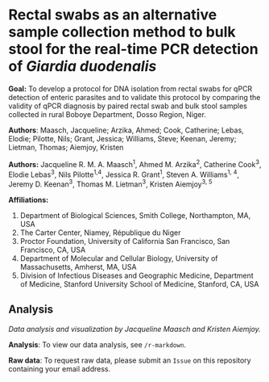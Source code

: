 # Rectal swabs as an alternative sample collection method to bulk stool for the real-time PCR detection of *Giardia duodenalis* 

**Goal:** To develop a protocol for DNA isolation from rectal swabs for qPCR detection of enteric parasites and to 
validate this protocol by comparing the validity of qPCR diagnosis by paired rectal swab and bulk stool samples 
collected in rural Boboye Department, Dosso Region, Niger. 

**Authors**: Maasch, Jacqueline; Arzika, Ahmed; Cook, Catherine; Lebas, Elodie; Pilotte, Nils; Grant, Jessica; Williams, Steve; 
Keenan, Jeremy; Lietman, Thomas; Aiemjoy, Kristen 

**Authors:** Jacqueline R. M. A. Maasch<sup>1</sup>, Ahmed M. Arzika<sup>2</sup>, Catherine Cook<sup>3</sup>, Elodie Lebas<sup>3</sup>, Nils Pilotte<sup>1,4</sup>, Jessica R. Grant<sup>1</sup>, Steven A. Williams<sup>1, 4</sup>, Jeremy D. Keenan<sup>3</sup>, Thomas M. Lietman<sup>3</sup>, Kristen Aiemjoy<sup>3, 5</sup>

**Affiliations:**
1. Department of Biological Sciences, Smith College, Northampton, MA, USA
2. The Carter Center, Niamey, République du Niger
3. Proctor Foundation, University of California San Francisco, San Francisco, CA, USA
4. Department of Molecular and Cellular Biology, University of Massachusetts, Amherst, MA, USA
5. Division of Infectious Diseases and Geographic Medicine, Department of Medicine, Stanford University School of Medicine, Stanford, CA, USA

## Analysis

*Data analysis and visualization by Jacqueline Maasch and Kristen Aiemjoy.*

**Analysis**: To view our data analysis, see ```/r-markdown```.

**Raw data**: To request raw data, please submit an ```Issue``` on this repository containing your email address.
